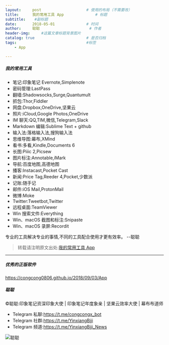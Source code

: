 ```yaml
---
layout:     post                    # 使用的布局（不需要改）
title:      我的常用工具 App              # 标题 
subtitle:    #副标题
date:       2018-05-01              # 时间
author:     聪聪                      # 作者
header-img:     #这篇文章标题背景图片
catalog: true                       # 是否归档
tags:                               #标签
    - App

---
```


##### 我的常用工具
* 笔记:印象笔记 Evernote,Simplenote
* 密码管理:LastPass
* 翻墙:Shadowsocks,Surge,Quantumult
* 抓包:Thor,Fiddler
* 网盘:Dropbox,OneDrive,坚果云
* 照片:iCloud,Google Photos,OneDrive
* IM 聊天:QQ,TIM,微信,Telegram,Slack
* Markdown 编辑:Sublime Text + github
* 输入法:落格输入法,搜狗输入法
* 思维导图:幕布,XMind
* 看书:多看,Kindle,Documents 6
* 长图:Piiic 2,Picsew
* 图片标注:Annotable,iMark
* 导航:百度地图,高德地图
* 播客:Instacast,Pocket Cast
* 新闻:Price Tag,Reeder 4,Pocket,少数派
* 记账:随手记
* 邮件:iOS Mail,ProtonMail
* 微博:Moke
* Twitter:Tweetbot,Twitter
* 远程桌面:TeamViewer
* Win 搜索文件:Everything
* Win、macOS 截图和标注:Snipaste
* Win、macOS 录屏:Recordit

专业的工具解决专业的事情,不同的工具配合使用才更有效率。  --聪聪

> 转载请注明原文出处:[我的常用工具 App](https://congcong0806.github.io/2018/05/01/App)

- - - -

##### 优秀的正版软件
<https://congcong0806.github.io/2018/09/03/App>

##### 聪聪
&copy;聪聪:印象笔记资深印象大使 | 印象笔记年度象亲 | 坚果云效率大使 | 幕布布道师

* Telegram 私聊:<https://t.me/congcongx_bot>
* Telegram 社群:<https://t.me/YinxiangBiji>
* Telegram 频道:<https://t.me/YinxiangBiji_News>

![聪聪](https://i.v2ex.co/3wc207g5.png)